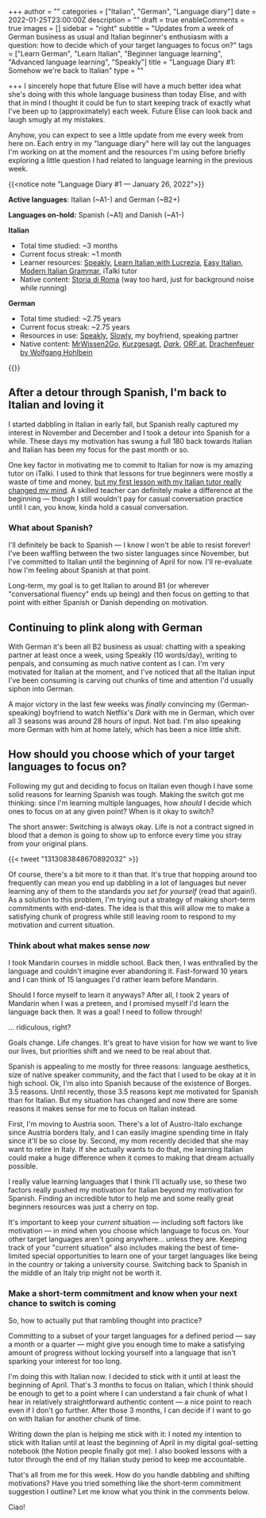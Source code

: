 +++
author = ""
categories = ["Italian", "German", "Language diary"]
date = 2022-01-25T23:00:00Z
description = ""
draft = true
enableComments = true
images = []
sidebar = "right"
subtitle = "Updates from a week of German business as usual and Italian beginner's enthusiasm with a question: how to decide which of your target languages to focus on?"
tags = ["Learn German", "Learn Italian", "Beginner language learning", "Advanced language learning", "Speakly"]
title = "Language Diary #1: Somehow we're back to Italian"
type = ""

+++
I sincerely hope that future Elise will have a much better idea what she's doing with this whole language business than today Elise, and with that in mind I thought it could be fun to start keeping track of exactly what I've been up to (approximately) each week. Future Elise can look back and laugh smugly at my mistakes. 

Anyhow, you can expect to see a little update from me every week from here on. Each entry in my "language diary" here will lay out the languages I'm  working on at the moment and the resources I'm using before briefly exploring a little question I had related to language learning in the previous week. 

{{<notice note "Language Diary #1 — January 26, 2022">}}

**Active languages**: Italian (\~A1-) and German (\~B2+)

**Languages on-hold:** Spanish (\~A1) and Danish (\~A1-)

**Italian**

* Total time studied: \~3 months
* Current focus streak: \~1 month
* Learner resources: [Speakly](https://www.speakly.me/), [Learn Italian with Lucrezia](https://www.youtube.com/channel/UCnVc-IW8Q98qFmQcXla5FdQ), [Easy Italian](https://www.youtube.com/c/EasyItalian),  [Modern Italian Grammar](https://www.amazon.com/Modern-Italian-Grammar-Practical-Grammars/dp/0415331641), iTalki tutor
* Native content: [Storia di Roma](https://open.spotify.com/show/3LnjkcuweVaxa9eQ894oMC) (way too hard, just for background noise while running)

**German**

* Total time studied: \~2.75 years
* Current focus streak: \~2.75 years
* Resources in use: [Speakly](https://www.speakly.me/), [Slowly](https://slowly.app/en/), my boyfriend, speaking partner
* Native content: [MrWissen2Go](https://www.youtube.com/user/MrWissen2go), [Kurzgesagt](https://www.youtube.com/c/KurzgesagtDE), [_Dark_](https://www.netflix.com/dk-en/title/80100172), [ORF.at](https://orf.at/), [Drachenfeuer by Wolfgang Hohlbein](https://www.amazon.com/Drachenfeuer-Wolfgang-Hohlbein/dp/3453180895)

{{</notice>}}

## After a detour through Spanish, I'm back to Italian and loving it

I started dabbling in Italian in early fall, but Spanish really captured my interest in November and December and I took a detour into Spanish for a while. These days my motivation has swung a full 180 back towards Italian and Italian has been my focus for the past month or so.

One key factor in motivating me to commit to Italian for now is my amazing tutor on iTalki. I used to think that lessons for true beginners were mostly a waste of time and money, [but my first lesson with my Italian tutor really changed my mind](https://www.monoglotanxiety.com/blog/is-it-worth-hiring-a-language-tutor-as-a-beginner/). A skilled teacher can definitely make a difference at the beginning — though I still wouldn't pay for casual conversation practice until I can, you know, kinda hold a casual conversation.

### What about Spanish?

I'll definitely be back to Spanish — I know I won't be able to resist forever! I've been waffling between the two sister languages since November, but I've committed to Italian until the beginning of April for now. I'll re-evaluate how I'm feeling about Spanish at that point. 

Long-term, my goal is to get Italian to around B1 (or wherever "conversational fluency" ends up being) and then focus on getting to that point with either Spanish or Danish depending on motivation.

## Continuing to plink along with German

With German it's been all B2 business as usual: chatting with a speaking partner at least once a week, using Speakly (10 words/day), writing to penpals, and consuming as much native content as I can. I'm very motivated for Italian at the moment, and I've noticed that all the Italian input I've been consuming is carving out chunks of time and attention I'd usually siphon into  German.

A major victory in the last few weeks was _finally_ convincing my (German-speaking) boyfriend to watch Netflix's _Dark_ with me in German, which over all 3 seasons was around 28 hours of input. Not bad. I'm also speaking more German with him at home lately, which has been a nice little shift.  

## How should you choose which of your target languages to focus on?

Following my gut and deciding to focus on Italian even though I have some solid reasons for learning Spanish was tough. Making the switch got me thinking: since I'm learning multiple languages, how _should_ I decide which ones to focus on at any given point? When is it okay to switch?

The short answer: Switching is always okay. Life is not a contract signed in blood that a demon is going to show up to enforce every time you stray from your original plans. 

{{< tweet "1313083848670892032" >}}

Of course, there's a bit more to it than that. It's true that hopping around too frequently can mean you end up dabbling in a lot of languages but never learning any of them to the standards _you set for yourself_ (read that again!). As a solution to this problem, I'm trying out a strategy of making short-term commitments with end-dates. The idea is that this will allow me to make a satisfying chunk of progress while still leaving room to respond to my motivation and current situation.

### Think about what makes sense _now_

I took Mandarin courses in middle school. Back then, I was enthralled by the language and couldn't imagine ever abandoning it. Fast-forward 10 years and I can think of 15 languages I'd rather learn before Mandarin. 

Should I force myself to learn it anyways? After all, I took 2 years of Mandarin when I was a preteen, and I promised myself I'd learn the language back then. It was a goal! I need to follow through!

... ridiculous, right? 

Goals change. Life changes. It's great to have vision for how we want to live our lives, but priorities shift and we need to be real about that. 

Spanish is appealing to me mostly for three reasons: language aesthetics, size of native speaker community, and the fact that I used to be okay at it in high school. Ok, I'm also into Spanish because of the existence of Borges. 3.5 reasons. Until recently, those 3.5 reasons kept me motivated for Spanish than for Italian. But my situation has changed and now there are some reasons it makes sense for me to focus on Italian instead. 

First, I'm moving to Austria soon. There's a lot of Austro-Italo exchange since Austria borders Italy, and I can easily imagine spending time in Italy since it'll be so close by. Second, my mom recently decided that she may want to retire in Italy. If she actually wants to do that, me learning Italian could make a huge difference when it comes to making that dream actually possible.

I really value learning languages that I think I'll actually use, so these two factors really pushed my motivation for Italian beyond my motivation for Spanish. Finding an incredible tutor to help me and some really great beginners resources was just a cherry on top.

It's important to keep your _current_ situation — including soft factors like motivation — in mind when you choose which language to focus on.  Your other target languages aren't going anywhere... unless they are. Keeping track of your "current situation" also includes making the best of time-limited special opportunities to learn one of your target languages like being in the country or taking a university course. Switching back to Spanish in the middle of an Italy trip might not be worth it.

### Make a short-term commitment and know when your next chance to switch is coming

So, how to actually put that rambling thought into practice? 

Committing to a subset of your target languages for a defined period — say a month or a quarter — might give you enough time to make a satisfying amount of progress without locking yourself into a language that isn't sparking your interest for too long.

I'm doing this with Italian now. I decided to stick with it until at least the beginning of April. That's 3 months to focus on Italian, which I think should be enough to get to a point where I can understand a fair chunk of what I hear in relatively straightforward authentic content — a nice point to reach even if I don't go further.  After those 3 months, I can decide if I want to go on with Italian for another chunk of time. 

Writing down the plan is helping me stick with it: I noted my intention to stick with Italian until at least the beginning of April in my digital goal-setting notebook (the Notion people finally got me). I also booked lessons with a tutor through the end of my Italian study period to keep me accountable.

That's all from me for this week. How do you handle dabbling and shifting motivations? Have you tried something like the short-term commitment suggestion I outline? Let me know what you think in the comments below. 

Ciao!